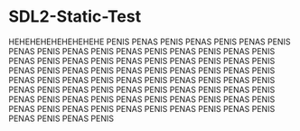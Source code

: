 # SDL2-Static-Test
HEHEHEHEHEHEHEHEHE PENIS PENAS PENIS PENAS PENIS PENAS PENIS PENAS PENIS PENAS PENIS PENAS PENIS PENAS PENIS PENAS PENIS PENAS 
PENIS PENAS PENIS PENAS PENIS PENAS PENIS PENAS PENIS PENAS PENIS PENAS PENIS PENAS PENIS PENAS PENIS PENAS PENIS PENAS PENIS 
PENAS PENIS PENAS PENIS PENAS PENIS PENAS PENIS PENAS PENIS PENAS PENIS PENAS PENIS PENAS PENIS PENAS PENIS PENAS PENIS PENAS 
PENIS PENAS PENIS PENAS PENIS PENAS PENIS PENAS PENIS PENAS PENIS PENAS PENIS PENAS PENIS PENAS PENIS PENAS PENIS PENAS PENIS
